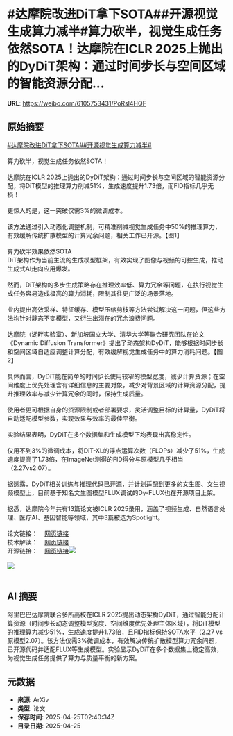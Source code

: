 # #达摩院改进DiT拿下SOTA##开源视觉生成算力减半#算力砍半，视觉生成任务依然SOTA！达摩院在ICLR 2025上抛出的DyDiT架构：通过时间步长与空间区域的智能资源分配...

**URL**: https://weibo.com/6105753431/PoRsl4HQF

## 原始摘要

<a href="https://m.weibo.cn/search?containerid=231522type%3D1%26t%3D10%26q%3D%23%E8%BE%BE%E6%91%A9%E9%99%A2%E6%94%B9%E8%BF%9BDiT%E6%8B%BF%E4%B8%8BSOTA%23&amp;extparam=%23%E8%BE%BE%E6%91%A9%E9%99%A2%E6%94%B9%E8%BF%9BDiT%E6%8B%BF%E4%B8%8BSOTA%23" data-hide=""><span class="surl-text">#达摩院改进DiT拿下SOTA#</span></a><a href="https://m.weibo.cn/search?containerid=231522type%3D1%26t%3D10%26q%3D%23%E5%BC%80%E6%BA%90%E8%A7%86%E8%A7%89%E7%94%9F%E6%88%90%E7%AE%97%E5%8A%9B%E5%87%8F%E5%8D%8A%23&amp;extparam=%23%E5%BC%80%E6%BA%90%E8%A7%86%E8%A7%89%E7%94%9F%E6%88%90%E7%AE%97%E5%8A%9B%E5%87%8F%E5%8D%8A%23" data-hide=""><span class="surl-text">#开源视觉生成算力减半#</span></a><br><br>算力砍半，视觉生成任务依然SOTA！<br><br>达摩院在ICLR 2025上抛出的DyDiT架构：通过时间步长与空间区域的智能资源分配，将DiT模型的推理算力削减51%，生成速度提升1.73倍，而FID指标几乎无损！<br><br>更惊人的是，这一突破仅需3%的微调成本。<br><br>该方法通过引入动态化调整机制，可精准削减视觉生成任务中50%的推理算力，有效缓解传统扩散模型的计算冗余问题，相关工作已开源。【图1】<br><br>算力砍半效果依然SOTA  <br>DiT架构作为当前主流的生成模型框架，有效实现了图像与视频的可控生成，推动生成式AI走向应用爆发。<br><br>然而，DiT架构的多步生成策略存在推理效率低、算力冗余等问题，在执行视觉生成任务容易造成极高的算力消耗，限制其往更广泛的场景落地。<br><br>业内提出高效采样、特征缓存、模型压缩剪枝等方法尝试解决这一问题，但这些方法均针对静态不变模型，又衍生出潜在的冗余浪费问题。<br><br>达摩院（湖畔实验室）、新加坡国立大学、清华大学等联合研究团队在论文《Dynamic Diffusion Transformer》提出了动态架构DyDiT，能够根据时间步长和空间区域自适应调整计算分配，有效缓解视觉生成任务中的算力消耗问题。【图2】<br><br>具体而言，DyDiT能在简单的时间步长使用较窄的模型宽度，减少计算资源；在空间维度上优先处理含有详细信息的主要对象，减少对背景区域的计算资源分配，提升推理效率与减少计算冗余的同时，保持生成质量。<br><br>使用者更可根据自身的资源限制或者部署要求，灵活调整目标的计算量，DyDiT将自动适配模型参数，实现效果与效率的最佳平衡。<br><br>实验结果表明，DyDiT在多个数据集和生成模型下均表现出高稳定性。<br><br>仅用不到3%的微调成本，将DiT-XL的浮点运算次数（FLOPs）减少了51%，生成速度提高了1.73倍，在ImageNet测得的FID得分与原模型几乎相当（2.27vs2.07）。<br><br>据透露，DyDiT相关训练与推理代码已开源，并计划适配到更多的文生图、文生视频模型上，目前基于知名文生图模型FLUX调试的Dy-FLUX也在开源项目上架。<br><br>据悉，达摩院今年共有13篇论文被ICLR 2025录用，涵盖了视频生成、自然语言处理、医疗AI、基因智能等领域，其中3篇被选为Spotlight。<br><br>论文链接：<a href="https://weibo.cn/sinaurl?u=https%3A%2F%2Farxiv.org%2Fabs%2F2410.03456" data-hide=""><span class="url-icon"><img style="width: 1rem;height: 1rem" src="https://h5.sinaimg.cn/upload/2015/09/25/3/timeline_card_small_web_default.png" referrerpolicy="no-referrer"></span><span class="surl-text">网页链接</span></a><br>技术解读：<a href="https://weibo.cn/sinaurl?u=https%3A%2F%2Fmp.weixin.qq.com%2Fs%2FyqYg272vIztflZ6NfX5zJw" data-hide=""><span class="url-icon"><img style="width: 1rem;height: 1rem" src="https://h5.sinaimg.cn/upload/2015/09/25/3/timeline_card_small_web_default.png" referrerpolicy="no-referrer"></span><span class="surl-text">网页链接</span></a><br>开源链接：<a href="https://weibo.cn/sinaurl?u=https%3A%2F%2Fgithub.com%2Falibaba-damo-academy%2FDyDiT" data-hide=""><span class="url-icon"><img style="width: 1rem;height: 1rem" src="https://h5.sinaimg.cn/upload/2015/09/25/3/timeline_card_small_web_default.png" referrerpolicy="no-referrer"></span><span class="surl-text">网页链接</span></a><img style="" src="https://tvax3.sinaimg.cn/large/006Fd7o3gy1i0ssw3xo1tj30uk09awgp.jpg" referrerpolicy="no-referrer"><br><br><img style="" src="https://tvax2.sinaimg.cn/large/006Fd7o3gy1i0ssw6x7brj30jk0n0q9z.jpg" referrerpolicy="no-referrer"><br><br>

## AI 摘要

阿里巴巴达摩院联合多所高校在ICLR 2025提出动态架构DyDiT，通过智能分配计算资源（时间步长动态调整模型宽度、空间维度优先处理主体区域），将DiT模型的推理算力减少51%，生成速度提升1.73倍，且FID指标保持SOTA水平（2.27 vs 原模型2.07）。该方法仅需3%微调成本，有效解决传统扩散模型算力冗余问题，已开源代码并适配FLUX等生成模型。实验显示DyDiT在多个数据集上稳定高效，为视觉生成任务提供了算力与质量平衡的新方案。

## 元数据

- **来源**: ArXiv
- **类型**: 论文
- **保存时间**: 2025-04-25T02:40:34Z
- **目录日期**: 2025-04-25
